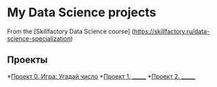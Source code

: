 # My Data Science projects
From the [Skillfactory Data Science course] (https://skillfactory.ru/data-science-specialization)

## Проекты
 
 *[Проект 0. Игра: Угадай число](https://github.com/amanatorynbassarov/sf_data_science/tree/main/project_0)
 *[Проект 1. _____](___)
 *[Проект 2. _____](___)
